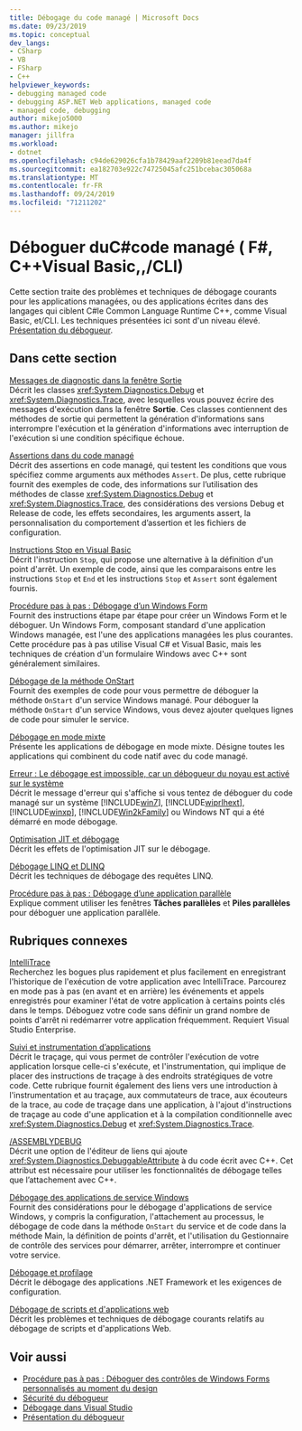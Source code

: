 ```yaml
---
title: Débogage du code managé | Microsoft Docs
ms.date: 09/23/2019
ms.topic: conceptual
dev_langs:
- CSharp
- VB
- FSharp
- C++
helpviewer_keywords:
- debugging managed code
- debugging ASP.NET Web applications, managed code
- managed code, debugging
author: mikejo5000
ms.author: mikejo
manager: jillfra
ms.workload:
- dotnet
ms.openlocfilehash: c94de629026cfa1b78429aaf2209b81eead7da4f
ms.sourcegitcommit: ea182703e922c74725045afc251bcebac305068a
ms.translationtype: MT
ms.contentlocale: fr-FR
ms.lasthandoff: 09/24/2019
ms.locfileid: "71211202"
---
```

# <a name="debug-managed-code-c-visual-basic-f-ccli"></a>Déboguer duC#code managé ( F#, C++Visual Basic,,/CLI)

Cette section traite des problèmes et techniques de débogage courants pour les applications managées, ou des applications écrites dans des langages qui ciblent C#le Common Language Runtime C++, comme Visual Basic, et/CLI. Les techniques présentées ici sont d'un niveau élevé. [Présentation du débogueur](../debugger/debugger-feature-tour.md).

## <a name="in-this-section"></a>Dans cette section

[Messages de diagnostic dans la fenêtre Sortie](../debugger/diagnostic-messages-in-the-output-window.md)\
Décrit les classes <xref:System.Diagnostics.Debug> et <xref:System.Diagnostics.Trace>, avec lesquelles vous pouvez écrire des messages d'exécution dans la fenêtre **Sortie**. Ces classes contiennent des méthodes de sortie qui permettent la génération d'informations sans interrompre l'exécution et la génération d'informations avec interruption de l'exécution si une condition spécifique échoue.

[Assertions dans du code managé](../debugger/assertions-in-managed-code.md)\
Décrit des assertions en code managé, qui testent les conditions que vous spécifiez comme arguments aux méthodes `Assert`. De plus, cette rubrique fournit des exemples de code, des informations sur l’utilisation des méthodes de classe <xref:System.Diagnostics.Debug> et <xref:System.Diagnostics.Trace>, des considérations des versions Debug et Release de code, les effets secondaires, les arguments assert, la personnalisation du comportement d’assertion et les fichiers de configuration.

[Instructions Stop en Visual Basic](../debugger/stop-statements-in-visual-basic.md)\
Décrit l'instruction `Stop`, qui propose une alternative à la définition d'un point d'arrêt. Un exemple de code, ainsi que les comparaisons entre les instructions `Stop` et `End` et les instructions `Stop` et `Assert` sont également fournis.

[Procédure pas à pas : Débogage d’un Windows Form](../debugger/walkthrough-debugging-a-windows-form.md)\
Fournit des instructions étape par étape pour créer un Windows Form et le déboguer. Un Windows Form, composant standard d'une application Windows managée, est l'une des applications managées les plus courantes. Cette procédure pas à pas utilise Visual C# et Visual Basic, mais les techniques de création d'un formulaire Windows avec C++ sont généralement similaires.

[Débogage de la méthode OnStart](../debugger/how-to-debug-the-onstart-method.md)\
Fournit des exemples de code pour vous permettre de déboguer la méthode `OnStart` d'un service Windows managé. Pour déboguer la méthode `OnStart` d'un service Windows, vous devez ajouter quelques lignes de code pour simuler le service.

[Débogage en mode mixte](../debugger/debugging-mixed-mode-applications.md)\
Présente les applications de débogage en mode mixte. Désigne toutes les applications qui combinent du code natif avec du code managé.

[Erreur : Le débogage est impossible, car un débogueur du noyau est activé sur le système](../debugger/error-debugging-isn-t-possible-because-a-kernel-debugger-is-enabled-on-the-system.md)\
Décrit le message d'erreur qui s'affiche si vous tentez de déboguer du code managé sur un système [!INCLUDE[win7](../debugger/includes/win7_md.md)], [!INCLUDE[wiprlhext](../debugger/includes/wiprlhext_md.md)], [!INCLUDE[winxp](../code-quality/includes/winxp_md.md)], [!INCLUDE[Win2kFamily](../code-quality/includes/win2kfamily_md.md)] ou Windows NT qui a été démarré en mode débogage.

[Optimisation JIT et débogage](../debugger/jit-optimization-and-debugging.md)\
Décrit les effets de l'optimisation JIT sur le débogage.

[Débogage LINQ et DLINQ](../debugger/debugging-linq.md)\
Décrit les techniques de débogage des requêtes LINQ.

[Procédure pas à pas : Débogage d’une application parallèle](../debugger/walkthrough-debugging-a-parallel-application.md)\
Explique comment utiliser les fenêtres **Tâches parallèles** et **Piles parallèles** pour déboguer une application parallèle.

## <a name="related-sections"></a>Rubriques connexes

[IntelliTrace](../debugger/intellitrace.md)\
Recherchez les bogues plus rapidement et plus facilement en enregistrant l'historique de l'exécution de votre application avec IntelliTrace. Parcourez en mode pas à pas (en avant et en arrière) les événements et appels enregistrés pour examiner l'état de votre application à certains points clés dans le temps. Déboguez votre code sans définir un grand nombre de points d'arrêt ni redémarrer votre application fréquemment. Requiert Visual Studio Enterprise.

[Suivi et instrumentation d’applications](/dotnet/framework/debug-trace-profile/tracing-and-instrumenting-applications)\
Décrit le traçage, qui vous permet de contrôler l'exécution de votre application lorsque celle-ci s'exécute, et l'instrumentation, qui implique de placer des instructions de traçage à des endroits stratégiques de votre code. Cette rubrique fournit également des liens vers une introduction à l'instrumentation et au traçage, aux commutateurs de trace, aux écouteurs de la trace, au code de traçage dans une application, à l'ajout d'instructions de traçage au code d'une application et à la compilation conditionnelle avec <xref:System.Diagnostics.Debug> et <xref:System.Diagnostics.Trace>.

[/ASSEMBLYDEBUG](/cpp/build/reference/assemblydebug-add-debuggableattribute)\
Décrit une option de l'éditeur de liens qui ajoute <xref:System.Diagnostics.DebuggableAttribute> à du code écrit avec C++. Cet attribut est nécessaire pour utiliser les fonctionnalités de débogage telles que l’attachement avec C++.

[Débogage des applications de service Windows](/dotnet/framework/windows-services/how-to-debug-windows-service-applications)\
Fournit des considérations pour le débogage d'applications de service Windows, y compris la configuration, l'attachement au processus, le débogage de code dans la méthode `OnStart` du service et de code dans la méthode Main, la définition de points d'arrêt, et l'utilisation du Gestionnaire de contrôle des services pour démarrer, arrêter, interrompre et continuer votre service.

[Débogage et profilage](/dotnet/framework/debug-trace-profile/index)\
Décrit le débogage des applications .NET Framework et les exigences de configuration.

[Débogage de scripts et d'applications web](/visualstudio/debugger/how-to-enable-debugging-for-aspnet-applications)\
Décrit les problèmes et techniques de débogage courants relatifs au débogage de scripts et d'applications Web.

## <a name="see-also"></a>Voir aussi

- [Procédure pas à pas : Déboguer des contrôles de Windows Forms personnalisés au moment du design](/dotnet/framework/winforms/controls/walkthrough-debugging-custom-windows-forms-controls-at-design-time)
- [Sécurité du débogueur](../debugger/debugger-security.md)
- [Débogage dans Visual Studio](../debugger/index.yml)
- [Présentation du débogueur](../debugger/debugger-feature-tour.md)
